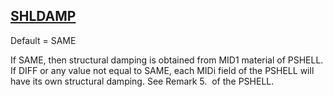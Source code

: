 ## [SHLDAMP](https://help.hexagonmi.com/bundle/MSC_Nastran_2022.4/page/Nastran_Combined_Book/qrg/parameters/TOC.SHLDAMP.xhtml)

Default = SAME

If SAME, then structural damping is obtained from MID1 material of PSHELL. If DIFF or any value not equal to SAME, each MIDi field of the PSHELL will have its own structural damping. See Remark  5.  of the PSHELL.

